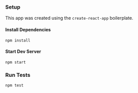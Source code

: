 ### Setup

This app was created using the `create-react-app` boilerplate.

#### Install Dependencies
`npm install`  

#### Start Dev Server
`npm start`  

### Run Tests
`npm test`
